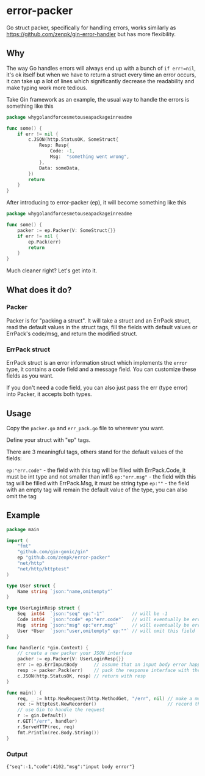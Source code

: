 # error-packer

Go struct packer, specifically for handling errors, works similarly as https://github.com/zenpk/gin-error-handler but
has more flexibility.

## Why

The way Go handles errors will always end up with a bunch of `if err!=nil`, it's ok itself but when we have to return a
struct every time an error occurs, it can take up a lot of lines which significantly decrease the readability and make
typing work more tedious.

Take Gin framework as an example, the usual way to handle the errors is something like this

```go
package whygolandforcesmetouseapackageinreadme

func some() {
	if err != nil {
		c.JSON(http.StatusOK, SomeStruct{
			Resp: Resp{
				Code: -1,
				Msg:  "something went wrong",
			},
			Data: someData,
		})
		return
	}
}
```

After introducing to error-packer (ep), it will become something like this

```go
package whygolandforcesmetouseapackageinreadme

func some() {
	packer := ep.Packer{V: SomeStruct{}}
	if err != nil {
		ep.Pack(err)
		return
	}
}
```

Much cleaner right? Let's get into it.

## What does it do?

### Packer

Packer is for "packing a struct". It will take a struct and an ErrPack struct, read the default values in the
struct tags, fill the fields with default values or ErrPack's code/msg, and return the modified struct.

### ErrPack struct

ErrPack struct is an error information struct which implements the `error` type, it contains a code field and a message
field. You can customize these fields as you want.

If you don't need a code field, you can also just pass the err (type error) into Packer, it accepts both types.

## Usage

Copy the `packer.go` and `err_pack.go` file to wherever you want.

Define your struct with "ep" tags.

There are 3 meaningful tags, others stand for the default values of the fields:

`ep:"err.code"` - the field with this tag will be filled with ErrPack.Code, it must be int type and not smaller than
int16
`ep:"err.msg"` - the field with this tag will be filled with ErrPack.Msg, it must be string type
`ep:""` - the field with an empty tag will remain the default value of the type, you can also omit the tag

## Example

```go
package main

import (
	"fmt"
	"github.com/gin-gonic/gin"
	ep "github.com/zenpk/error-packer"
	"net/http"
	"net/http/httptest"
)

type User struct {
	Name string `json:"name,omitempty"`
}

type UserLoginResp struct {
	Seq  int64  `json:"seq" ep:"-1"`          // will be -1
	Code int64  `json:"code" ep:"err.code"`   // will eventually be errPack.Code
	Msg  string `json:"msg" ep:"err.msg"`     // will eventually be errPack.Msg
	User *User  `json:"user,omitempty" ep:""` // will omit this field
}

func handler(c *gin.Context) {
	// create a new packer your JSON interface
	packer := ep.Packer{V: UserLoginResp{}}
	err := ep.ErrInputBody      // assume that an input body error happened
	resp := packer.Pack(err)    // pack the response interface with the error
	c.JSON(http.StatusOK, resp) // return with resp
}

func main() {
	req, _ := http.NewRequest(http.MethodGet, "/err", nil) // make a mock request
	rec := httptest.NewRecorder()                          // record the mock request
	// use Gin to handle the request
	r := gin.Default()
	r.GET("/err", handler)
	r.ServeHTTP(rec, req)
	fmt.Println(rec.Body.String())
}
```

### Output

```text
{"seq":-1,"code":4102,"msg":"input body error"}
```